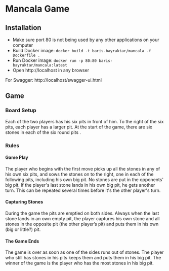 # Mancala Game

## Installation

- Make sure port 80 is not being used by any other applications on your computer
- Build Docker image: ```docker build -t baris-bayraktar/mancala -f Dockerfile .```
- Run Docker image: ```docker run -p 80:80 baris-bayraktar/mancala:latest```
- Open http://localhost in any browser

For Swagger: http://localhost/swagger-ui.html

## Game

### Board Setup

Each of the two players has his six pits in front of him. To the right of the six pits, each player has a larger pit. At
the start of the game, there are six stones in each of the six round pits .

### Rules

#### Game Play

The player who begins with the first move picks up all the stones in any of his own six pits, and sows the stones on to
the right, one in each of the following pits, including his own big pit. No stones are put in the opponents' big pit. If
the player's last stone lands in his own big pit, he gets another turn. This can be repeated several times before it's
the other player's turn.

#### Capturing Stones

During the game the pits are emptied on both sides. Always when the last stone lands in an own empty pit, the player
captures his own stone and all stones in the opposite pit (the other player’s pit) and puts them in his own (big or
little?) pit.

#### The Game Ends

The game is over as soon as one of the sides runs out of stones. The player who still has stones in his pits keeps them
and puts them in his big pit. The winner of the game is the player who has the most stones in his big pit.